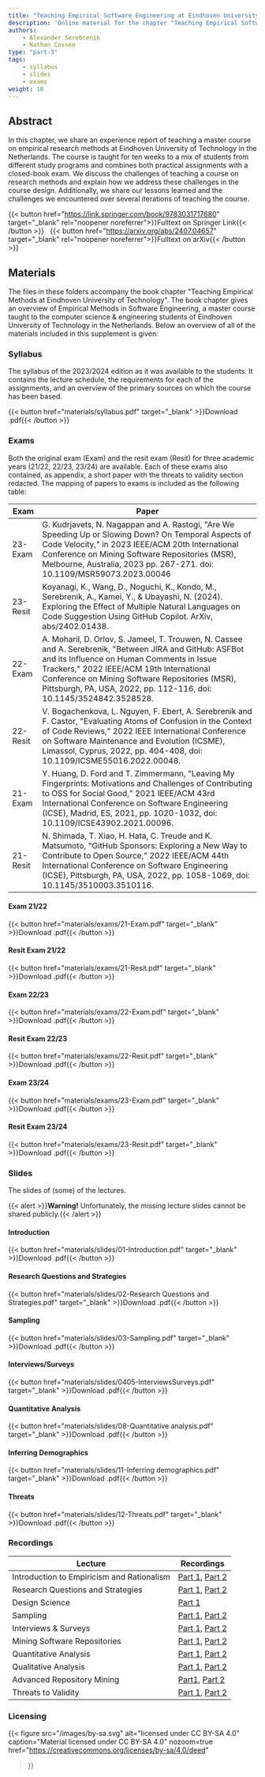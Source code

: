 ```yaml
---
title: "Teaching Empirical Software Engineering at Eindhoven University of Technology"
description: 'Online material for the chapter "Teaching Empirical Software Engineering at Eindhoven University of Technology"'
authors:
    - Alexander Serebrenik
    - Nathan Cassee
type: "part-3"
tags:
    - syllabus
    - slides
    - exams
weight: 10
---
```


## Abstract

In this chapter, we share an experience report of teaching a master course on empirical research methods at Eindhoven University of Technology in the Netherlands. The course is taught for ten weeks to a mix of students from different study programs and combines both practical assignments with a closed-book exam. We discuss the challenges of teaching a course on research methods and explain how we address these challenges in the course design. Additionally, we share our lessons learned and the challenges we encountered over several iterations of teaching the course.

{{< button href="https://link.springer.com/book/9783031717680" target="_blank" rel="noopener noreferrer">}}Fulltext on Springer Link{{< /button >}} &nbsp; {{< button href="https://arxiv.org/abs/2407.04657" target="_blank" rel="noopener noreferrer">}}Fulltext on arXiv{{< /button >}}

## Materials

The files in these folders accompany the book chapter "Teaching Empirical Methods at Eindhoven University of Technology". The book chapter gives an overview of Empirical Methods in Software Engineering, a master course taught to the computer science & engineering students of Eindhoven University of Technology in the Netherlands. Below an overview of all of the materials included in this supplement is given:

### Syllabus

The syllabus of the 2023/2024 edition as it was available to the students. It contains the lecture schedule, the requirements for each of the assignments, and an overview of the primary sources on which the course has been based.

{{< button href="materials/syllabus.pdf" target="_blank" >}}Download .pdf{{< /button >}}

### Exams

Both the original exam (Exam) and the resit exam (Resit) for three academic years (21/22, 22/23, 23/24) are available. Each of these exams also contained, as appendix, a short paper with the threats to validity section redacted. The mapping of papers to exams is included as the following table:

| Exam | Paper |
| --- | --- |
| 23-Exam | G. Kudrjavets, N. Nagappan and A. Rastogi, "Are We Speeding Up or Slowing Down? On Temporal Aspects of Code Velocity," in 2023 IEEE/ACM 20th International Conference on Mining Software Repositories (MSR), Melbourne, Australia, 2023 pp. 267-271. doi: 10.1109/MSR59073.2023.00046 |
| 23-Resit | Koyanagi, K., Wang, D., Noguchi, K., Kondo, M., Serebrenik, A., Kamei, Y., & Ubayashi, N. (2024). Exploring the Effect of Multiple Natural Languages on Code Suggestion Using GitHub Copilot. ArXiv, abs/2402.01438.|
| 22-Exam | A. Moharil, D. Orlov, S. Jameel, T. Trouwen, N. Cassee and A. Serebrenik, "Between JIRA and GitHub: ASFBot and its Influence on Human Comments in Issue Trackers," 2022 IEEE/ACM 19th International Conference on Mining Software Repositories (MSR), Pittsburgh, PA, USA, 2022, pp. 112-116, doi: 10.1145/3524842.3528528. |
| 22-Resit | V. Bogachenkova, L. Nguyen, F. Ebert, A. Serebrenik and F. Castor, "Evaluating Atoms of Confusion in the Context of Code Reviews," 2022 IEEE International Conference on Software Maintenance and Evolution (ICSME), Limassol, Cyprus, 2022, pp. 404-408, doi: 10.1109/ICSME55016.2022.00048. |
| 21-Exam | Y. Huang, D. Ford and T. Zimmermann, "Leaving My Fingerprints: Motivations and Challenges of Contributing to OSS for Social Good," 2021 IEEE/ACM 43rd International Conference on Software Engineering (ICSE), Madrid, ES, 2021, pp. 1020-1032, doi: 10.1109/ICSE43902.2021.00096. |
| 21-Resit| N. Shimada, T. Xiao, H. Hata, C. Treude and K. Matsumoto, "GitHub Sponsors: Exploring a New Way to Contribute to Open Source," 2022 IEEE/ACM 44th International Conference on Software Engineering (ICSE), Pittsburgh, PA, USA, 2022, pp. 1058-1069, doi: 10.1145/3510003.3510116. |

#### Exam 21/22

{{< button href="materials/exams/21-Exam.pdf" target="_blank" >}}Download .pdf{{< /button >}}

#### Resit Exam 21/22

{{< button href="materials/exams/21-Resit.pdf" target="_blank" >}}Download .pdf{{< /button >}}

#### Exam 22/23

{{< button href="materials/exams/22-Exam.pdf" target="_blank" >}}Download .pdf{{< /button >}}

#### Resit Exam 22/23

{{< button href="materials/exams/22-Resit.pdf" target="_blank" >}}Download .pdf{{< /button >}}

#### Exam 23/24

{{< button href="materials/exams/23-Exam.pdf" target="_blank" >}}Download .pdf{{< /button >}}

#### Resit Exam 23/24

{{< button href="materials/exams/23-Resit.pdf" target="_blank" >}}Download .pdf{{< /button >}}

### Slides

The slides of (some) of the lectures.

{{< alert >}}**Warning!** Unfortunately, the missing lecture slides cannot be shared publicly.{{< /alert >}}

#### Introduction

{{< button href="materials/slides/01-Introduction.pdf" target="_blank" >}}Download .pdf{{< /button >}}

#### Research Questions and Strategies

{{< button href="materials/slides/02-Research Questions and Strategies.pdf" target="_blank" >}}Download .pdf{{< /button >}}

#### Sampling

{{< button href="materials/slides/03-Sampling.pdf" target="_blank" >}}Download .pdf{{< /button >}}

#### Interviews/Surveys

{{< button href="materials/slides/0405-InterviewsSurveys.pdf" target="_blank" >}}Download .pdf{{< /button >}}

#### Quantitative Analysis

{{< button href="materials/slides/08-Quantitative analysis.pdf" target="_blank" >}}Download .pdf{{< /button >}}

#### Inferring Demographics

{{< button href="materials/slides/11-Inferring demographics.pdf" target="_blank" >}}Download .pdf{{< /button >}}

#### Threats

{{< button href="materials/slides/12-Threats.pdf" target="_blank" >}}Download .pdf{{< /button >}}

### Recordings

| Lecture | Recordings |
| -------- | ------- |
| Introduction to Empiricism and Rationalism | [Part 1](https://tue.video.yuja.com/V/Video?v=662559&node=3161351&a=417066374&autoplay=1), [Part 2](https://tue.video.yuja.com/V/Video?v=663057&node=3161862&a=1347948157&autoplay=1) |
| Research Questions and Strategies | [Part 1](https://tue.video.yuja.com/V/Video?v=661890&node=3160584&a=793084937&autoplay=1), [Part 2](https://tue.video.yuja.com/V/Video?v=661609&node=3160234&a=250493448&autoplay=1) |
| Design Science | [Part 1]( https://tue.video.yuja.com/V/Video?v=661569&node=3160193&a=505659676&autoplay=1) |
| Sampling | [Part 1](https://tue.video.yuja.com/V/Video?v=661213&node=3159690&a=1756857056&autoplay=1), [Part 2](https://tue.video.yuja.com/V/Video?v=662562&node=3161354&a=638018358&autoplay=1) |
| Interviews & Surveys | [Part 1](https://tue.video.yuja.com/V/Video?v=661979&node=3160750&a=358397994&autoplay=1), [Part 2]( https://tue.video.yuja.com/V/Video?v=662838&node=3161641&a=569684313&autoplay=1) |
| Mining Software Repositories | [Part 1](https://tue.video.yuja.com/V/Video?v=661594&node=3160219&a=1508835630&autoplay=1), [Part 2](https://tue.video.yuja.com/V/Video?v=663211&node=3162039&a=539166403&autoplay=1) |
| Quantitative Analysis | [Part 1](https://tue.video.yuja.com/V/Video?v=663126&node=3161946&a=793495077&autoplay=1), [Part 2](https://tue.video.yuja.com/V/Video?v=661244&node=3159730&a=1510167534&autoplay=1) |
| Qualitative Analysis | [Part 1](https://tue.video.yuja.com/V/Video?v=663371&node=3162204&a=1504047604&autoplay=1), [Part 2](https://tue.video.yuja.com/V/Video?v=661362&node=3159912&a=1820655334&autoplay=1)|
| Advanced Repository Mining | [Part1](https://tue.video.yuja.com/V/Video?v=661466&node=3160056&a=941133159&autoplay=1), [Part 2](https://tue.video.yuja.com/V/Video?v=662366&node=3161149&a=1875364774&autoplay=1) |
| Threats to Validity | [Part 1](https://tue.video.yuja.com/V/Video?v=732411&node=3593477&a=134384075&autoplay=1), [Part 2](https://tue.video.yuja.com/V/Video?v=732414&node=3593487&a=353196083&autoplay=1) |

### Licensing

{{< figure
    src="/images/by-sa.svg"
    alt="licensed under CC BY-SA 4.0"
    caption="Material licensed under CC BY-SA 4.0"
    nozoom=true
    href="https://creativecommons.org/licenses/by-sa/4.0/deed"
>}}
